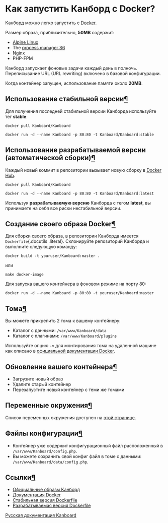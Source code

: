 Как запустить Канборд с Docker?
===============================


Канборд можно легко запустить с [Docker](https://www.docker.com).


Размер образа, приблизительно, **50MB** содержит:

-   [Alpine Linux](http://alpinelinux.org/)
-   The [process manager S6](http://skarnet.org/software/s6/)
-   Nginx
-   PHP-FPM


Канборд запускает фоновые задачи каждый день в полночь. Переписывание URL (URL rewriting) включено в базовой конфигурации.

Когда контейнер запущен, использование памяти около **20MB**.


Использование стабильной версии[¶](#use-the-stable-version "Ссылка на этот заголовок")
--------------------------------------------------------------------------------------


Для получения последней стабильной версии Канборда используйте тег **stable**:



    docker pull Kanboard/Kanboard

    docker run -d --name Kanboard -p 80:80 -t Kanboard/Kanboard:stable



Использование разрабатываемой версии (автоматической сборки)[¶](#use-the-development-version-automated-build "Ссылка на этот заголовок")
----------------------------------------------------------------------------------------------------------------------------------------



Каждый новый коммит в репозитории вызывает новую сборку в [Docker Hub](https://registry.hub.docker.com/u/Kanboard/Kanboard/).



    docker pull Kanboard/Kanboard

    docker run -d --name Kanboard -p 80:80 -t Kanboard/Kanboard:latest



Используя **разрабатываемую версию** Канборда с тегом **latest**, вы принимаете на себя все риски нестабильной версии.



Создание своего образа Docker[¶](#build-your-own-docker-image "Ссылка на этот заголовок")
-----------------------------------------------------------------------------------------

Для сборки своего образа, в репозитории Канборда имеется `Dockerfile`{.docutils .literal}. Склонируйте репозиторий Канборда и выполните следующую команду:



    docker build -t youruser/Kanboard:master .



или



    make docker-image



Для запуска вашего контейнера в фоновом режиме на порту 80:



    docker run -d --name Kanboard -p 80:80 -t youruser/Kanboard:master



Тома[¶](#volumes "Ссылка на этот заголовок")
--------------------------------------------


Вы можете прикрепить 2 тома к вашему контейнеру:

-   Каталог с данными: `/var/www/Kanboard/data`
-   Каталог с плагинами: `/var/www/Kanboard/plugins`



Используйте опцию `-v` для монтирования тома на удаленной машине как описано в [официальной документации Docker](https://docs.docker.com/engine/userguide/containers/dockervolumes/).



Обновление вашего контейнера[¶](#upgrade-your-container "Ссылка на этот заголовок")
-----------------------------------------------------------------------------------

-   Загрузите новый образ
-   Удалите старый контейнер
-   Перезапустите новый контейнер с теми же томами


Переменные окружения[¶](#environment-variables "Ссылка на этот заголовок")
--------------------------------------------------------------------------


Список переменных окружения доступен на [этой странице](env.markdown).



Файлы конфигурации[¶](#config-files "Ссылка на этот заголовок")
---------------------------------------------------------------

-   Контейнер уже содержит конфигурационный файл расположенный в `/var/www/Kanboard/config.php`.
-   Вы можете сохранить свой конфиг файл в томе с данными: `/var/www/Kanboard/data/config.php`.



Ссылки[¶](#references "Ссылка на этот заголовок")
-------------------------------------------------

-   [Официальные образы Канборд](https://registry.hub.docker.com/u/Kanboard/Kanboard/)
-   [Документация Docker](https://docs.docker.com/)
-   [Стабильная версия Dockerfile](https://github.com/Kanboard/docker)
-   [Разрабатываемая версия Dockerfile](https://github.com/fguillot/Kanboard/blob/master/Dockerfile)


 



[Русская документация Kanboard](http://Kanboard.ru/doc/)

